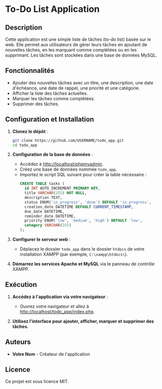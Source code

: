 # To-Do List Application

## Description
Cette application est une simple liste de tâches (to-do list) basée sur le web. Elle permet aux utilisateurs de gérer leurs tâches en ajoutant de nouvelles tâches, en les marquant comme complétées ou en les supprimant. Les tâches sont stockées dans une base de données MySQL.

## Fonctionnalités
- Ajouter des nouvelles tâches avec un titre, une description, une date d'échéance, une date de rappel, une priorité et une catégorie.
- Afficher la liste des tâches actuelles.
- Marquer les tâches comme complétées.
- Supprimer des tâches.

## Configuration et Installation
1. **Clonez le dépôt** :
    ```bash
    git clone https://github.com/USERNAME/todo_app.git
    cd todo_app
    ```

2. **Configuration de la base de données** :
    - Accédez à [http://localhost/phpmyadmin](http://localhost/phpmyadmin).
    - Créez une base de données nommée `todo_app`.
    - Importez le script SQL suivant pour créer la table nécessaire :
        ```sql
        CREATE TABLE tasks (
          id INT AUTO_INCREMENT PRIMARY KEY,
          title VARCHAR(255) NOT NULL,
          description TEXT,
          status ENUM('in_progress', 'done') DEFAULT 'in_progress',
          creation_date DATETIME DEFAULT CURRENT_TIMESTAMP,
          due_date DATETIME,
          reminder_date DATETIME,
          priority ENUM('low', 'medium', 'high') DEFAULT 'low',
          category VARCHAR(255)
        );
        ```

3. **Configurer le serveur web** :
    - Déplacez le dossier `todo_app` dans le dossier `htdocs` de votre installation XAMPP (par exemple, `C:\xampp\htdocs\`).

4. **Démarrez les services Apache et MySQL** via le panneau de contrôle XAMPP.

## Exécution
1. **Accédez à l'application via votre navigateur** :
    - Ouvrez votre navigateur et allez à [http://localhost/todo_app/index.php](http://localhost/todo_app/index.php).

2. **Utilisez l'interface pour ajouter, afficher, marquer et supprimer des tâches**.

## Auteurs
- **Votre Nom** - Créateur de l'application

## Licence
Ce projet est sous licence MIT.
